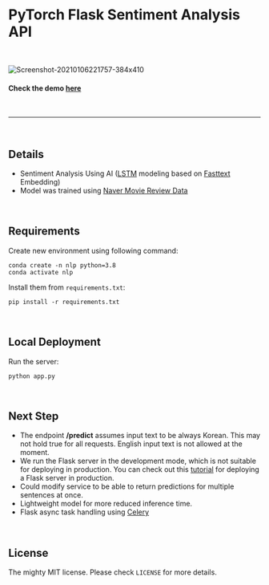 # PyTorch Flask Sentiment Analysis API

<br>

![Screenshot-20210106221757-384x410](https://user-images.githubusercontent.com/40786348/103772526-0924dc00-506d-11eb-9bf8-7c6f2d81f635.png)

#### Check the demo [here](http://43a0b71b5aa4.ngrok.io)

<br>

---

<br>


## Details

- Sentiment Analysis Using AI ([LSTM](https://en.wikipedia.org/wiki/Long_short-term_memory) modeling based on [Fasttext](https://fasttext.cc/) Embedding)
- Model was trained using [Naver Movie Review Data](https://github.com/e9t/nsmc)


<br>

## Requirements

Create new environment using following command:

    conda create -n nlp python=3.8 
    conda activate nlp

Install them from `requirements.txt`:

    pip install -r requirements.txt

<br>

## Local Deployment

Run the server:

    python app.py

<br>

## Next Step

- The endpoint **/predict** assumes input text to be always Korean. This may not hold true for all requests. English input text is not allowed at the moment.
- We run the Flask server in the development mode, which is not suitable for deploying in production. You can check out this [tutorial](https://flask.palletsprojects.com/en/1.1.x/tutorial/deploy/) for deploying a Flask server in production.
- Could modify service to be able to return predictions for multiple sentences at once.
- Lightweight model for more reduced inference time.
- Flask async task handling using [Celery](https://docs.celeryproject.org/en/stable/)

<br>

## License

The mighty MIT license. Please check `LICENSE` for more details.